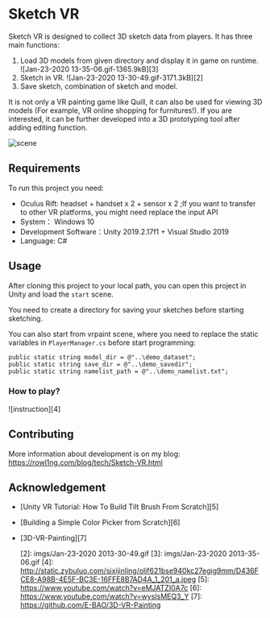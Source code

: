 # Sketch VR



Sketch VR is designed to collect 3D sketch data from players. It has three main functions:

1. Load 3D models from given directory and display it in game on runtime. 
![Jan-23-2020 13-35-06.gif-1365.9kB][3]
2. Sketch in VR.
![Jan-23-2020 13-30-49.gif-3171.3kB][2]
3. Save sketch, combination of sketch and model.

It is not only a VR painting game like Quill, it can also be used for viewing 3D models (For example, VR online shopping for furnitures!). If you are interested, it can be further developed into a 3D prototyping tool after adding editing function.

![scene][1]

## Requirements

To run this project you need:

- Oculus Rift: headset + handset x 2 + sensor x 2 ;If you want to transfer to other VR platforms, you might need replace the input API
- System： Windows 10
- Development Software：Unity 2019.2.17f1 + Visual Studio 2019
- Language: C# 

## Usage

After cloning this project to your local path, you can open this project in Unity and load the `start` scene.

You need to create a directory for saving your sketches before starting sketching.

You can also start from vrpaint scene, where you need to replace the static variables in `PlayerManager.cs` before start programming:

```
public static string model_dir = @"..\demo_dataset";
public static string save_dir = @"..\demo_savedir";
public static string namelist_path = @"..\demo_namelist.txt";
```

### How to play?

![instruction][4]

## Contributing

More information about development is on my blog: https://rowl1ng.com/blog/tech/Sketch-VR.html

## Acknowledgement

- [Unity VR Tutorial: How To Build Tilt Brush From Scratch][5]
- [Building a Simple Color Picker from Scratch][6]
- [3D-VR-Painting][7]


  [1]: http://static.zybuluo.com/sixijinling/az5zki5jecwi1srrchai0939/scene.PNG
  [2]: imgs/Jan-23-2020 2013-30-49.gif
  [3]: imgs/Jan-23-2020 2013-35-06.gif
  [4]: http://static.zybuluo.com/sixijinling/olif621bse940kc27egig9mm/D436FCE8-A98B-4E5F-BC3E-16FFE8B7AD4A_1_201_a.jpeg
  [5]: https://www.youtube.com/watch?v=eMJATZI0A7c
  [6]: https://www.youtube.com/watch?v=wysIsMEQ3_Y
  [7]: https://github.com/E-BAO/3D-VR-Painting